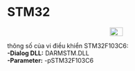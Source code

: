 # STM32

<p align="center"><a href="https://www.st.com/en/microcontrollers-microprocessors/stm32f103c6.html"><img width="30" height="20" align="center" src="https://th.bing.com/th/id/R.d165ecdc3b038014bc41b75ad0b2e04d?rik=jd0zwCjZyRqOog&riu=http%3a%2f%2frac.su%2fimg%2flogo%2fSTM32.png&ehk=rrUGRKV7%2fo%2b4laQ00sv3sfYEl8KiC8gjRZjm51z4suM%3d&risl=&pid=ImgRaw&r=0"/></a></p>

thông số của vi điều khiển STM32F103C6: <br>
**-Dialog DLL:** DARMSTM.DLL <br>
**-Parameter:** -pSTM32F103C6
